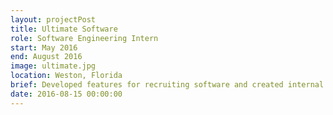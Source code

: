 ```yaml
---
layout: projectPost
title: Ultimate Software
role: Software Engineering Intern
start: May 2016
end: August 2016
image: ultimate.jpg
location: Weston, Florida
brief: Developed features for recruiting software and created internal tools used by team of 30 developers.
date: 2016-08-15 00:00:00
---
```

